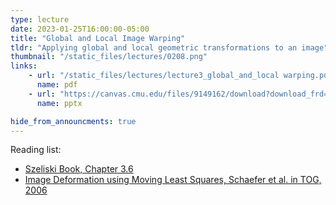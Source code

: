 ```yaml
---
type: lecture
date: 2023-01-25T16:00:00-05:00
title: "Global and Local Image Warping"
tldr: "Applying global and local geometric transformations to an image"
thumbnail: "/static_files/lectures/0208.png"
links:
    - url: "/static_files/lectures/lecture3_global_and_local warping.pdf"
      name: pdf
    - url: "https://canvas.cmu.edu/files/9149162/download?download_frd=1"
      name: pptx

hide_from_announcments: true
---
```


Reading list:
- [Szeliski Book, Chapter 3.6](https://szeliski.org/Book/)
- [Image Deformation using Moving Least Squares, Schaefer et al. in TOG, 2006](https://dl.acm.org/doi/10.1145/1141911.1141920)